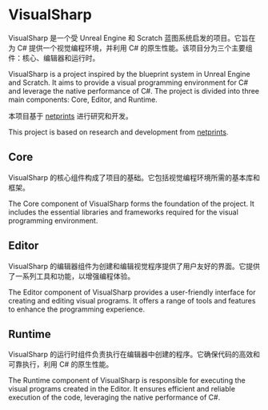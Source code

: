 # VisualSharp

VisualSharp 是一个受 Unreal Engine 和 Scratch 蓝图系统启发的项目。它旨在为 C# 提供一个视觉编程环境，并利用 C# 的原生性能。该项目分为三个主要组件：核心、编辑器和运行时。

VisualSharp is a project inspired by the blueprint system in Unreal Engine and Scratch. It aims to provide a visual programming environment for C# and leverage the native performance of C#. The project is divided into three main components: Core, Editor, and Runtime.

本项目基于 [netprints](https://github.com/RobinKa/netprints.git) 进行研究和开发。

This project is based on research and development from [netprints](https://github.com/RobinKa/netprints.git).
## Core

VisualSharp 的核心组件构成了项目的基础。它包括视觉编程环境所需的基本库和框架。

The Core component of VisualSharp forms the foundation of the project. It includes the essential libraries and frameworks required for the visual programming environment.

## Editor

VisualSharp 的编辑器组件为创建和编辑视觉程序提供了用户友好的界面。它提供了一系列工具和功能，以增强编程体验。

The Editor component of VisualSharp provides a user-friendly interface for creating and editing visual programs. It offers a range of tools and features to enhance the programming experience.

## Runtime
VisualSharp 的运行时组件负责执行在编辑器中创建的程序。它确保代码的高效和可靠执行，利用 C# 的原生性能。

The Runtime component of VisualSharp is responsible for executing the visual programs created in the Editor. It ensures efficient and reliable execution of the code, leveraging the native performance of C#.